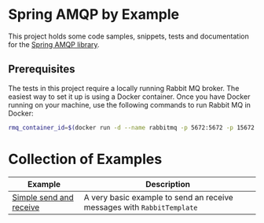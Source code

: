 Spring AMQP by Example
======================

This project holds some code samples, snippets, tests and documentation for the [Spring AMQP library](https://projects.spring.io/spring-amqp/).


Prerequisites
-------------

The tests in this project require a locally running Rabbit MQ broker. The easiest way to set it up is using a Docker container. Once you have Docker running on your machine, use the following commands to run Rabbit MQ in Docker:

```sh
rmq_container_id=$(docker run -d --name rabbitmq -p 5672:5672 -p 15672:15672 rabbitmq) && sleep 5 && docker exec $rmq_container_id rabbitmq-plugins enable rabbitmq_management
```

Collection of Examples
======================

| Example | Description |
| ------- | ----------- |
| [Simple send and receive](src/test/java/ch/lihsmi/spring/amqp/byexample/topicexchange/SimpleSendAndReceiveTest.java) | A very basic example to send an receive messages with `RabbitTemplate` |